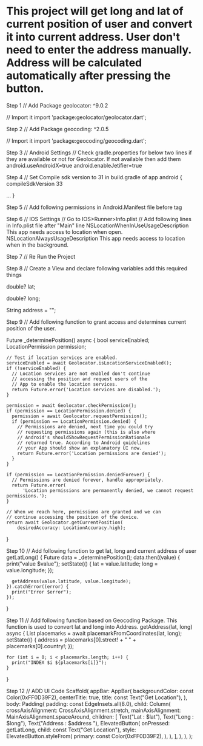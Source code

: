 # This project will get long and lat of current position of user and convert it into current address. User don't need to enter the address manually. Address will be calculated automatically after pressing the button.


Step 1
// Add Package
geolocator: ^9.0.2


// Import it
import 'package:geolocator/geolocator.dart';

Step 2
// Add Package
geocoding: ^2.0.5



// Import it
import 'package:geocoding/geocoding.dart';


Step 3
// Android Settings
// Check gradle.properties for below two lines if they are available or not for Geolocator. If not available then add them
android.useAndroidX=true
android.enableJetifier=true


Step 4
// Set Compile sdk version to 31 in build.gradle of app
android {
  compileSdkVersion 33

  ...
}


Step 5
// Add following permissions in Android.Manifest file before <application /> tag
<uses-permission android:name="android.permission.ACCESS_FINE_LOCATION" />
<uses-permission android:name="android.permission.ACCESS_COARSE_LOCATION" />
<uses-permission android:name="android.permission.ACCESS_BACKGROUND_LOCATION" />


Step 6
// IOS Settings
// Go to IOS>Runner>Info.plist
// Add following lines in Info.plist file after "<string>Main</string>" line
<key>NSLocationWhenInUseUsageDescription</key>
<string>This app needs access to location when open.</string>
<key>NSLocationAlwaysUsageDescription</key>
<string>This app needs access to location when in the background.</string>



Step 7
// Re Run the Project



Step 8
// Create a View and declare following variables
add this required things

  double? lat;

  double? long;

  String address = "";



Step 9
// Add following function to grant access and determines current position of the user.

Future<Position> _determinePosition() async {
    bool serviceEnabled;
    LocationPermission permission;

    // Test if location services are enabled.
    serviceEnabled = await Geolocator.isLocationServiceEnabled();
    if (!serviceEnabled) {
      // Location services are not enabled don't continue
      // accessing the position and request users of the
      // App to enable the location services.
      return Future.error('Location services are disabled.');
    }

    permission = await Geolocator.checkPermission();
    if (permission == LocationPermission.denied) {
      permission = await Geolocator.requestPermission();
      if (permission == LocationPermission.denied) {
        // Permissions are denied, next time you could try
        // requesting permissions again (this is also where
        // Android's shouldShowRequestPermissionRationale
        // returned true. According to Android guidelines
        // your App should show an explanatory UI now.
        return Future.error('Location permissions are denied');
      }
    }

    if (permission == LocationPermission.deniedForever) {
      // Permissions are denied forever, handle appropriately.
      return Future.error(
          'Location permissions are permanently denied, we cannot request permissions.');
    }

    // When we reach here, permissions are granted and we can
    // continue accessing the position of the device.
    return await Geolocator.getCurrentPosition(
        desiredAccuracy: LocationAccuracy.high);
  }




Step 10
// Add following function to get lat, long and current address of user
  getLatLong() {
    Future<Position> data = _determinePosition();
    data.then((value) {
      print("value $value");
      setState(() {
        lat = value.latitude;
        long = value.longitude;
      });

      getAddress(value.latitude, value.longitude);
    }).catchError((error) {
      print("Error $error");
    });
  }



Step 11
// Add following function based on Geocoding Package. This function is used to convert lat and long into Address.
  getAddress(lat, long) async {
    List<Placemark> placemarks = await placemarkFromCoordinates(lat, long);
    setState(() {
      address = placemarks[0].street! + " " + placemarks[0].country!;
    });

    for (int i = 0; i < placemarks.length; i++) {
      print("INDEX $i ${placemarks[i]}");
    }
  }




Step 12
// ADD UI Code
Scaffold(
      appBar: AppBar(
        backgroundColor: const Color(0xFF0D39F2),
        centerTitle: true,
        title: const Text("Get Location"),
      ),
      body: Padding(
        padding: const EdgeInsets.all(8.0),
        child: Column(
          crossAxisAlignment: CrossAxisAlignment.stretch,
          mainAxisAlignment: MainAxisAlignment.spaceAround,
          children: [
            Text("Lat : $lat"),
            Text("Long : $long"),
            Text("Address : $address "),
            ElevatedButton(
              onPressed: getLatLong,
              child: const Text("Get Location"),
              style: ElevatedButton.styleFrom(
                primary: const Color(0xFF0D39F2),
              ),
            ),
          ],
        ),
      ),
    );




